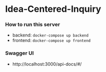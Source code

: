 ﻿# Idea-Centered-Inquiry
 ### How to run this server
  - backend: `docker-compose up backend`
  - frontend: `docker-compose up frontend`

### Swagger UI
  - http://localhost:3000/api-docs/#/
